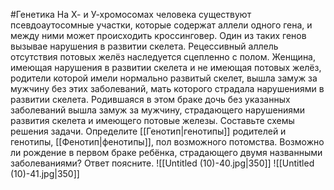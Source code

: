 #Генетика 
На Х- и У-хромосомах человека существуют псевдоаутосомные участки, которые содержат аллели одного гена, и между ними может происходить кроссинговер. Один из таких генов вызывае нарушения в развитии скелета. Рецессивный аллель отсутствия потовых желёз наследуется сцепленно с полом. Женщина, имеющая нарушения в развитии скелета и не имеющая потовых желёз, родители которой имели нормально развитый скелет, вышла замуж за мужчину без этих заболеваний, мать которого страдала нарушениями в развитии скелета. Родившаяся в этом браке дочь без указанных заболеваний вышла замуж за мужчину, страдающего нарушениями развития скелета и имеющего потовые железы. Составьте схемы решения задачи. Определите [[Генотип|генотипы]] родителей и генотипы, [[Фенотип|фенотипы]], пол возможного потомства. Возможно ли рождение в первом браке ребёнка, страдающего двумя названными заболеваниями? Ответ поясните.
![[Untitled (10)-40.jpg|350]] ![[Untitled (10)-41.jpg|350]]

